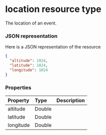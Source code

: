# location resource type

The location of an event.

### JSON representation

Here is a JSON representation of the resource

<!-- {
  "blockType": "resource",
  "optionalProperties": [

  ],
  "@odata.type": "microsoft.graph.location"
}-->

```json
{
  "altitude": 1024,
  "latitude": 1024,
  "longitude": 1024
}

```
### Properties
| Property	   | Type	|Description|
|:---------------|:--------|:----------|
|altitude|Double||
|latitude|Double||
|longitude|Double||

<!-- uuid: 60af79f2-1925-40d1-9720-8db10a4d22e5
2015-10-19 10:04:34 UTC -->
<!-- {
  "type": "#page.annotation",
  "description": "location resource",
  "keywords": "",
  "section": "documentation",
  "tocPath": ""
}-->